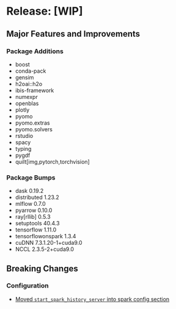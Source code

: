 # Release: [WIP]

## Major Features and Improvements

### Package Additions

* boost
* conda-pack
* gensim
* h2oai::h2o
* ibis-framework
* numexpr
* openblas
* plotly
* pyomo
* pyomo.extras
* pyomo.solvers
* rstudio
* spacy
* typing
* pygdf
* quilt[img,pytorch,torchvision]

### Package Bumps

* dask 0.19.2
* distributed 1.23.2
* mlflow 0.7.0
* pyarrow 0.10.0
* ray[rllib] 0.5.3
* setuptools 40.4.3
* tensorflow 1.11.0
* tensorflowonspark 1.3.4
* cuDNN 7.3.1.20-1+cuda9.0
* NCCL 2.3.5-2+cuda9.0

## Breaking Changes

### Configuration
* [Moved `start_spark_history_server` into spark config section](https://github.com/dcos-labs/dcos-jupyterlab-service/pull/4)





